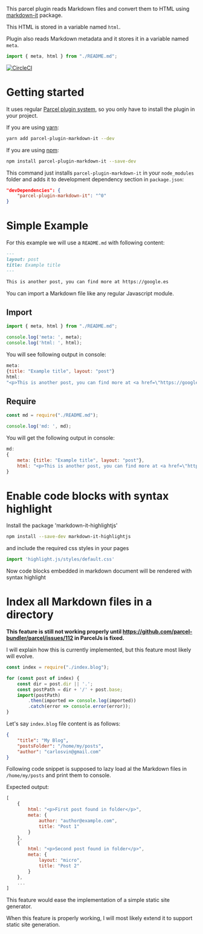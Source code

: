 This parcel plugin reads Markdown files and convert them to HTML using [markdown-it](https://github.com/markdown-it/markdown-it) package.

This HTML is stored in a variable named `html`.

Plugin also reads Markdown metadata and it stores it in a variable named `meta`.

```typescript
import { meta, html } from "./README.md";
```

[![CircleCI](https://circleci.com/gh/carlosvin/parcel-plugin-markdown-it.svg?style=svg)](https://circleci.com/gh/carlosvin/parcel-plugin-markdown-it)

# Getting started

It uses regular [Parcel plugin system](https://parceljs.org/plugins.html), so you only have to install the plugin in your project. 

If you are using [yarn](https://yarnpkg.com/):
```bash
yarn add parcel-plugin-markdown-it --dev
```

If you are using [npm](https://www.npmjs.com/):
```bash
npm install parcel-plugin-markdown-it --save-dev
```

This command just installs `parcel-plugin-markdown-it` in your `node_modules` folder and adds it to development dependency section in `package.json`:

```json
"devDependencies": {
    "parcel-plugin-markdown-it": "^0"
}
```

# Simple Example

For this example we will use a `README.md` with following content:

```markdown
---
layout: post
title: Example title
---

This is another post, you can find more at https://google.es
```

You can import a Markdown file like any regular Javascript module.

## Import

```javascript
import { meta, html } from "./README.md";

console.log('meta: ', meta);
console.log('html: ', html);
```

You will see following output in console:
```javascript
meta: 
{title: "Example title", layout: "post"}
html: 
"<p>This is another post, you can find more at <a href=\"https://google.es\">https://google.es</a></p>"
```

## Require
```javascript
const md = require("./README.md");

console.log('md: ', md);
```

You will get the following output in console:
```javascript
md: 
{
    meta: {title: "Example title", layout: "post"},
    html: "<p>This is another post, you can find more at <a href=\"https://google.es\">https://google.es</a></p>"
}
```

# Enable code blocks with syntax highlight

Install the package 'markdown-it-highlightjs'

```bash
npm install --save-dev markdown-it-highlightjs
```

and include the required css styles in your pages

```javascript
import 'highlight.js/styles/default.css'
```

Now code blocks embedded in markdown document will be rendered with syntax highlight



# Index all Markdown files in a directory
**This feature is still not working properly until https://github.com/parcel-bundler/parcel/issues/112 in ParcelJs is fixed.**

I will explain how this is currently implemented, but this feature most likely will evolve.

```javascript
const index = require("./index.blog");

for (const post of index) {
    const dir = post.dir || '.';
    const postPath = dir + '/' + post.base;
    import(postPath)
        .then(imported => console.log(imported))
        .catch(error => console.error(error));
}
```
Let's say `index.blog` file content is as follows:
```json
{
    "title": "My Blog",
    "postsFolder": "/home/my/posts",
    "author": "carlosvin@gmail.com"
}
```

Following code snippet is supposed to lazy load al the Markdown files in `/home/my/posts` and print them to console.

Expected output:
```javascript
[
    {
        html: "<p>First post found in folder</p>",
        meta: { 
            author: "author@example.com",
            title: "Post 1"  
        }
    },
    {
        html: "<p>Second post found in folder</p>",
        meta: { 
            layout: "micro",
            title: "Post 2"  
        }
    },
    ...
]
```

This feature would ease the implementation of a simple static site generator.

When this feature is properly working, I will most likely extend it to support static site generation.
